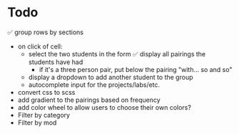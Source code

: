 # Todo

✅ group rows by sections
- on click of cell:
  - select the two students in the form
  ✅ display all pairings the students have had
    - if it's a three person pair, put below the pairing "with... so and so"
  - display a dropdown to add another student to the group
  - autocomplete input for the projects/labs/etc.
- convert css to scss
- add gradient to the pairings based on frequency
- add color wheel to allow users to choose their own colors?
- Filter by category
- Filter by mod
